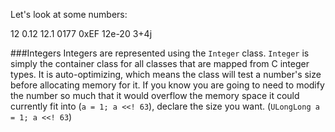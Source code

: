 Let's look at some numbers:

12
0.12
12.1
0177
0xEF
12e-20
3+4j

###Integers
Integers are represented using the `Integer` class.
`Integer` is simply the container class for all classes that are mapped from C integer types. It is auto-optimizing, which means the class will test a number's size before allocating memory for it. If you know you are going to need to modify the number so much that it would overflow the memory space it could currently fit into (`a = 1; a <<! 63`), declare the size you want. (`ULongLong a = 1; a <<! 63`)